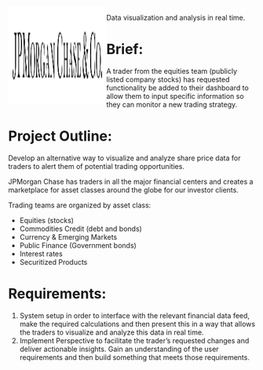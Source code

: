 <img align="left" alt="SVG" src="https://github.com/arishma108/JPMorgan-Chase-Co/blob/master/J_P_Morgan_Chase.svg?raw=true" width="200" height="200" />

Data visualization and analysis in real time.

# Brief: 
A trader from the equities team (publicly listed company stocks) has requested functionality be added to their dashboard to allow them to input specific information so they can monitor a new trading strategy.

# Project Outline: 
Develop an alternative way to visualize and analyze share price data for traders to alert them of potential trading opportunities.

JPMorgan Chase has traders in all the major financial centers and creates a marketplace for asset classes around the globe for our investor clients.

Trading teams are organized by asset class: 
- Equities (stocks) 
- Commodities Credit (debt and bonds) 
- Currency & Emerging Markets 
- Public Finance (Government bonds) 
- Interest rates 
- Securitized Products

# Requirements: 
1. System setup in order to interface with the relevant financial data feed, make the required calculations and then present this in a way that allows the traders to visualize and analyze this data in real time.
2. Implement Perspective to facilitate the trader’s requested changes and deliver actionable insights. Gain an understanding of the user requirements and then build something that meets those requirements.
